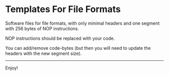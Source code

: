 # Templates For File Formats
Software files for file formats, with only minimal headers and one segment with 256 bytes of NOP instructions.

NOP instructions should be replaced with your code.

You can add/remove code-bytes (but then you will need to update the headers with the new segment size).

------------------------------------------------------------------------------

Enjoy!
